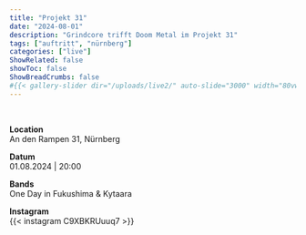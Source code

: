```yaml
---
title: "Projekt 31"
date: "2024-08-01"
description: "Grindcore trifft Doom Metal im Projekt 31"
tags: ["auftritt", "nürnberg"]
categories: ["live"]
ShowRelated: false
showToc: false
ShowBreadCrumbs: false
#{{< gallery-slider dir="/uploads/live2/" auto-slide="3000" width="80vw" height="500px" >}}
---
```


&nbsp;

**Location**  
An den Rampen 31, Nürnberg

**Datum**  
01.08.2024 | 20:00  

**Bands**  
One Day in Fukushima & Kytaara 

**Instagram**  
{{< instagram C9XBKRUuuq7 >}}  
